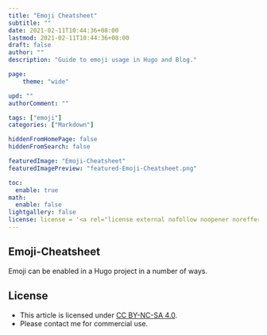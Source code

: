 ```yaml
---
title: "Emoji Cheatsheet"
subtitle: ""
date: 2021-02-11T10:44:36+08:00
lastmod: 2021-02-11T10:44:36+08:00
draft: false
author: ""
description: "Guide to emoji usage in Hugo and Blog."

page:
    theme: "wide"

upd: ""
authorComment: ""

tags: ["emoji"]
categories: ["Markdown"]

hiddenFromHomePage: false
hiddenFromSearch: false

featuredImage: "Emoji-Cheatsheet"
featuredImagePreview: "featured-Emoji-Cheatsheet.png"

toc:
  enable: true
math:
  enable: false
lightgallery: false
license: license = '<a rel="license external nofollow noopener noreffer" href="https://creativecommons.org/licenses/by-nc/4.0/" target="_blank">CC BY-NC 4.0</a>'
---
```


## Emoji-Cheatsheet

Emoji can be enabled in a Hugo project in a number of ways.



## License
* This article is licensed under [CC BY-NC-SA 4.0](https://creativecommons.org/licenses/by-nc-sa/4.0/).
* Please contact me for commercial use.